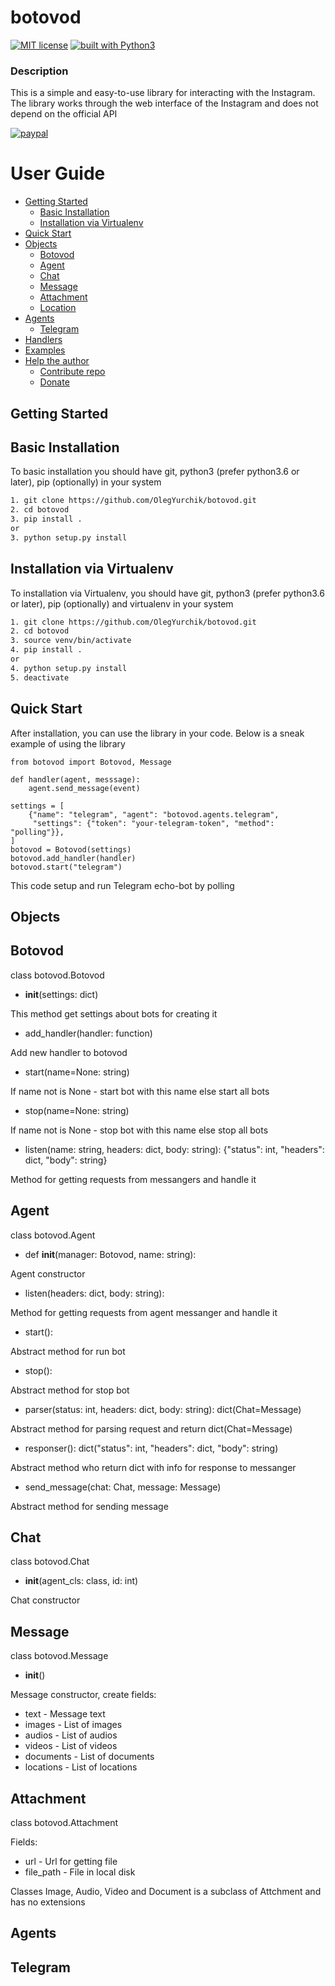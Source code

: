 # botovod
[![MIT license](https://img.shields.io/badge/license-MIT-blue.svg)](
https://github.com/OlegYurchik/botovod/blob/master/LICENSE)
[![built with Python3](https://img.shields.io/badge/built%20with-Python3-red.svg)](
https://www.python.org/)

### Description
This is a simple and easy-to-use library for interacting with the Instagram. The library works
through the web interface of the Instagram and does not depend on the official API

[![paypal](https://img.shields.io/badge/-PayPal-blue.svg)](https://www.paypal.me)

User Guide
=================

* [Getting Started](#getting-started)
  * [Basic Installation](#basic-installation)
  * [Installation via Virtualenv](#installation-via-virtualenv)
* [Quick Start](#quick-start)
* [Objects](#objects)
  * [Botovod](#botovod)
  * [Agent](#agent)
  * [Chat](#chat)
  * [Message](#message)
  * [Attachment](#attachment)
  * [Location](#location)
* [Agents](#agents)
  * [Telegram](#telegram)
* [Handlers](#handlers)
* [Examples](#examples)
* [Help the author](#help-the-author)
  * [Contribute repo](#contribute-repo)
  * [Donate](#donate)

## Getting Started

## Basic Installation

To basic installation you should have git, python3 (prefer python3.6 or later), pip (optionally) in
your system

```bash
1. git clone https://github.com/OlegYurchik/botovod.git
2. cd botovod
3. pip install .
or
3. python setup.py install
```  

## Installation via Virtualenv

To installation via Virtualenv, you should have git, python3 (prefer python3.6 or later), pip
(optionally) and virtualenv in your system

```bash
1. git clone https://github.com/OlegYurchik/botovod.git
2. cd botovod
3. source venv/bin/activate
4. pip install .
or
4. python setup.py install
5. deactivate
```

## Quick Start

After installation, you can use the library in your code. Below is a sneak example of using the
library

```python3
from botovod import Botovod, Message

def handler(agent, messsage):
    agent.send_message(event)

settings = [
    {"name": "telegram", "agent": "botovod.agents.telegram", 
     "settings": {"token": "your-telegram-token", "method": "polling"}},
]
botovod = Botovod(settings)
botovod.add_handler(handler)
botovod.start("telegram")
```

This code setup and run Telegram echo-bot by polling

## Objects

## Botovod

class botovod.Botovod

* __init__(settings: dict)

This method get settings about bots for creating it

* add_handler(handler: function)

Add new handler to botovod

* start(name=None: string)

If name not is None - start bot with this name else start all bots

* stop(name=None: string)

If name not is None - stop bot with this name else stop all bots
        
* listen(name: string, headers: dict, body: string): {"status": int, "headers": dict, "body": string}

Method for getting requests from messangers and handle it

## Agent

class botovod.Agent

* def __init__(manager: Botovod, name: string):

Agent constructor

* listen(headers: dict, body: string):

Method for getting requests from agent messanger and handle it 

* start():

Abstract method for run bot
    
* stop():

Abstract method for stop bot
    
* parser(status: int, headers: dict, body: string): dict(Chat=Message)

Abstract method for parsing request and return dict(Chat=Message)
    
* responser(): dict("status": int, "headers": dict, "body": string)

Abstract method who return dict with info for response to messanger

* send_message(chat: Chat, message: Message)

Abstract method for sending message

## Chat

class botovod.Chat

* __init__(agent_cls: class, id: int)

Chat constructor

## Message

class botovod.Message

* __init__()

Message constructor, create fields:
- text - Message text
- images - List of images
- audios - List of audios
- videos - List of videos
- documents - List of documents
- locations - List of locations

## Attachment

class botovod.Attachment

Fields:
- url - Url for getting file
- file_path - File in local disk

Classes Image, Audio, Video and Document is a subclass of Attchment and has no extensions

## Agents

## Telegram


